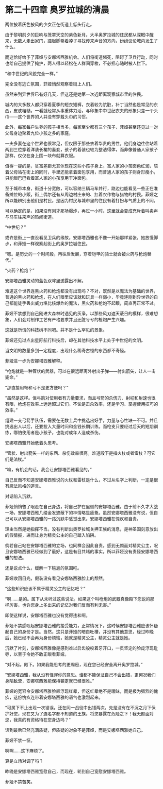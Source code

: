 # 第二十四章 奥罗拉城的清晨

两位披着灰色披风的少女正在街道上低头行走。

由于黎明前夕的巨响与笼罩天空的紫色新月，大半奥罗拉城的住民都从深眠中醒来，无数人走出家门，踮起脚够着脖子寻找传来声音的方向，纷纷议论城内发生了什么。

而这恰好给予了菲娅与安娜塔西雅机会。人们将街道堵死，阻碍了卫兵行动，同时也给自己提供了掩护，两人得以轻松在人群间穿梭，不必担心随时被人拦下。

“和中世纪的风貌完全一样。”

完全没有逃亡氛围，菲娅悄然观察着街上人们。

虽然来到异世界已有好几天，但这还是她第一次近距离观察城市里的住民。

城内的大多数人都只穿着夏季的短衣短裤，衣着较为肮脏，补丁当然也是常见的东西，皮肤粗糙，一看就经常从事重体力活，与印象中中世纪农夫的形象只差一个头巾——这个世界的人并没有穿戴头巾的习惯。

此外，每家每户生养的孩子相当多，每家至少都有三个孩子，菲娅甚至还见过一对父母身边聚着九位小孩之多的家庭。

一夫多妻在这个世界也很常见，但仅限于那些衣着华贵的男性。他们身边往往站着两到三位穿着洋装长裙的妻妾，孩子的着装也较为整洁得体，而非像普通人家孩子那样，仅仅在身上围一块布就算衣服。

值得一提的是，贫富差距尤其体现在这些小孩子身上。富人家的小孩面色红润，陪着父母站在街上的同时，手里还能拿着面包享用，而普通人家的孩子则身形瘦小，只能眼巴巴看着富人家的小孩享用干净面包。

至于城市本身，街道十分宽敞，可以容纳三辆马车并行，路边也能看见一些正在准备摊位的小贩，街上偶尔还有从周边村庄来的、扛着农作物与猎物的村民。菲娅之所以能辨别出他们是村民，是因为村民与城市里的住民有着打扮与气质上的不同。

可以确定的是，如果没有刚才那场爆炸，再过一小时，这里就会变成充斥着叫卖声与马车往来声的热闹街道。

“中世纪？”

或许是街上一直没看见卫兵的缘故，安娜塔西雅也不像一开始那样紧张，她放慢脚步，和菲娅一样观察起街上的奥罗拉城住民。

“嗯。是历史的一个时间段。再往后发展，穿着铠甲的骑士就会被火药与枪炮替代。”

“火药？枪炮？”

安娜塔西雅灵动的蓝色双眸里透露出不解。

难道这个世界连黑火药和枪炮都没有出现吗？不对，既然是以魔法为基础的世界，普通的黑火药和枪炮，在人们眼里应该就和玩具一样弱小，毕竟连刚到异世界的自己都能徒手丢出威力堪比核爆炸的魔法，黑火药和枪炮不起眼，简直再正常不过。

菲娅不禁想到自己刚进大森林时遇见的灰枭，以那些风刃遮天蔽日的模样，很难想象，人们会对制作工艺有严格要求并且还脏兮兮的枪炮产生兴趣。

这就是所谓的科技树不同吧。并不是什么罕见的景象。

菲娅还见过点出星际航行科技后，却在其他科技水平上处于中世纪的文明。

当文明的数量多到一定程度，出现什么稀奇古怪的东西都不奇怪。

菲娅进一步为安娜塔西雅解释。

“枪炮就是一种管状的武器，可以在很远距离外射出子弹——射出箭矢，让人一击毙命。”

“那直接用弩和弓不是更方便吗？”

“虽然是这样。但弓箭对使用者有力量要求，而且弓箭的杀伤力、射程和射速也很有限，枪炮在效率上远远超过它们。不论是击杀效率，还是学习、掌握使用技巧的效率。”

组建一支弓箭手队伍，需要在无数士兵中挑选出好手，力量与心性缺一不可。并且挑选出人以后，还要投入大量时间和金钱长期训练。而枪支只要经过后天的短期训练，哪怕使用者是小孩子，也能对成年人造成杀伤。

安娜塔西雅开始低着头思考。

“管状、射出箭矢一样的东西、杀伤效率很高。难道殿下是指火杖或者雷杖？可它们是法杖。”

“嘛，有机会的话，我会让安娜塔西雅看见的。”

自己反而不知道安娜塔西雅说的火杖和雷杖是什么，不过从名字上判断，一定是很有魔法风格的道具。

对话陷入沉默。

菲娅悄悄瞥了眼走在自己身边，将自己护在里侧的安娜塔西雅。由于前不久才大战一场，安娜塔西雅几缕金发遮蔽下的神情略显疲惫。虽然安娜塔西雅没有说，但自己可以从安娜塔西雅的一路沉默中感觉出来，安娜塔西雅在愧疚和自责。

理由当然是她指挥不当。没有判断出奥罗拉城关押王族的消息，是神圣国刻意放出的假情报，进而让身为精灵公主的自己踏入陷阱。

倘若自己站在安娜塔西雅的立场，也同样会因此自责，感到无颜面对精灵公主，况且安娜塔西雅已经做到了最好，这是有目共睹的事实，所以菲娅没有责怪安娜塔西雅的想法。

还是说点什么，缓解一下尴尬的氛围吧。

菲娅收回目光，假装没有看见安娜塔西雅脸上的颓然。

“这些知识应该不属于精灵公主的记忆吧？”

“啊……是的。属下从未听过这些说法。如果这个叫枪炮的武器真像殿下您说的那样厉害，也许您身上多出来的记忆对我们反而有利无害。”

即使这样说，安娜塔西雅也没有觉得违和啊。

菲娅不禁感叹起安娜塔西雅的接受能力，正常情况下，这时候安娜塔西雅应该怀疑起自己的身份才是。当然，这只是菲娅的暗自吐槽，并没有其他意思，经过昨晚后，她已经不会再为身份烦恼，她就是精灵公主，精灵公主就是她。

沉默了片刻，安娜塔西雅像是感到难以启齿般咬着牙开口，一贯坚定的脸庞浮现耻辱，以至于令她不敢正眼看菲娅。

“对不起，殿下。如果我能思考的更周密，现在您已经安全离开奥罗拉城。”

“安娜塔西雅，我从没有怪罪你的意思。谁都不能保证自己不会出错，更何况我们身陷敌营，安娜塔西雅能保持镇定就已经很难。”

菲娅的宽容令安娜塔西雅脸颊浮现红晕，但这红晕绝不是暧昧，而是极为强烈的愧疚，这份愧疚连带着安娜塔西雅的语气也激烈起来。

“可属下不止出现一次错误，还在同一战役中出错两次。先是没有在不沉之月下保护好您，现在又为了连名字都不知道的王族，将您暴露在危险之下！我无颜面对您，我真的有资格待在您身边吗？”

话到最后已然充满质疑，但质疑的对象不是菲娅，而是安娜塔西雅她自己。

菲娅不禁一怔。

啊啊……这下麻烦了。

算是立场对调了吗？

昨晚是安娜塔西雅宽慰自己，而现在，轮到自己宽慰安娜塔西雅。

菲娅不禁苦笑。
